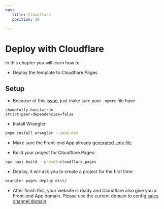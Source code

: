 ```yaml
---
nav:
   title: Cloudflare
   position: 10

---
```


# Deploy with Cloudflare

In this chapter you will learn how to

- Deploy the template to Cloudflare Pages

## Setup
- Because of this [issue](https://github.com/nuxt/nuxt/issues/28248), just make sure your `.npmrc` file have
```
shamefully-hoist=true
strict-peer-dependencies=false
```

- Install Wrangler

```bash
pnpm install wrangler --save-dev
```

- Make sure the Front-end App already [generated .env file](../local-installation/app-installation.md#generate-env-file)

- Build your project for Cloudflare Pages:

```bash
npx nuxi build --preset=cloudflare_pages
```

- Deploy, it will ask you to create a project for the first time:

```bash
wrangler pages deploy dist/
```

- After finish this, your website is ready and Cloudflare also give you a Front-end App domain. Please use the current domain to config [sales channel domain](../configuration/domain-config.md).
